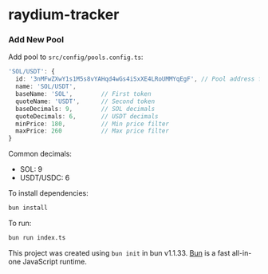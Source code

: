 # raydium-tracker

### Add New Pool

Add pool to `src/config/pools.config.ts`:

```typescript
'SOL/USDT': {
  id: '3nMFwZXwY1s1M5s8vYAHqd4wGs4iSxXE4LRoUMMYqEgF', // Pool address from raydium.io/pools
  name: 'SOL/USDT',
  baseName: 'SOL',        // First token
  quoteName: 'USDT',      // Second token
  baseDecimals: 9,        // SOL decimals
  quoteDecimals: 6,       // USDT decimals
  minPrice: 180,          // Min price filter
  maxPrice: 260           // Max price filter
}
```

Common decimals:
- SOL: 9
- USDT/USDC: 6


To install dependencies:

```bash
bun install
```

To run:

```bash
bun run index.ts
```

This project was created using `bun init` in bun v1.1.33. [Bun](https://bun.sh) is a fast all-in-one JavaScript runtime.

